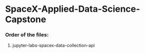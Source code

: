 # SpaceX-Applied-Data-Science-Capstone
### Order of the files:
1. jupyter-labs-spacex-data-collection-api

